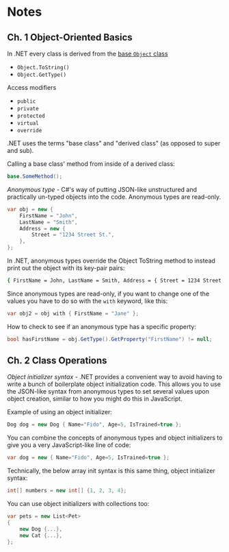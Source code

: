 # Notes

## Ch. 1 Object-Oriented Basics

In .NET every class is derived from the [base `Object` class](https://learn.microsoft.com/en-us/dotnet/api/system.object?view=net-8.0)

* `Object.ToString()`
* `Object.GetType()`

Access modifiers

* `public`
* `private`
* `protected`
* `virtual`
* `override`

.NET uses the terms "base class" and "derived class" (as opposed to super and sub).

Calling a base class' method from inside of a derived class:

```C#
base.SomeMethod();
```

_Anonymous type_ - C#'s way of putting JSON-like unstructured and practically un-typed objects into the code. Anonymous types are read-only.

```C#
var obj = new {
    FirstName = "John", 
    LastName = "Smith",
    Address = new {
        Street = "1234 Street St.",
    },
};
```

In .NET, anonymous types override the Object ToString method to instead print out the object with its key-pair pairs:

```bash
{ FirstName = John, LastName = Smith, Address = { Street = 1234 Street St. } }
```

Since anonymous types are read-only, if you want to change one of the values you have to do so with the `with` keyword, like this: 

```C#
var obj2 = obj with { FirstName = "Jane" };
```

How to check to see if an anonymous type has a specific property: 

```C#
bool hasFirstName = obj.GetType().GetProperty("FirstName") != null;
```

## Ch. 2 Class Operations

_Object initializer syntax_ - .NET provides a convenient way to avoid having to write a bunch of boilerplate object initialization code. This allows you to use the JSON-like syntax from anonymous types to set several values upon object creation, similar to how you might do this in JavaScript.

Example of using an object initializer: 

```C#
Dog dog = new Dog { Name="Fido", Age=5, IsTrained=true };
```

You can combine the concepts of anonymous types and object initializers to give you a very JavaScript-like line of code: 

```C#
var dog = new { Name="Fido", Age=5, IsTrained=true };
```

Technically, the below array init syntax is this same thing, object initializer syntax:

```C#
int[] numbers = new int[] {1, 2, 3, 4};
```

You can use object initializers with collections too: 

```C#
var pets = new List<Pet> 
{
    new Dog {...},
    new Cat {...},
};
```
